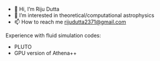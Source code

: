 - 👋 Hi, I’m Riju Dutta
- 👀 I’m interested in theoretical/computational astrophysics
- 📫 How to reach me rijudutta2371@gmail.com

Experience with fluid simulation codes:
- PLUTO
- GPU version of Athena++

<!---
rijudutta/rijudutta is a ✨ special ✨ repository because its `README.md` (this file) appears on your GitHub profile.
You can click the Preview link to take a look at your changes.
--->
